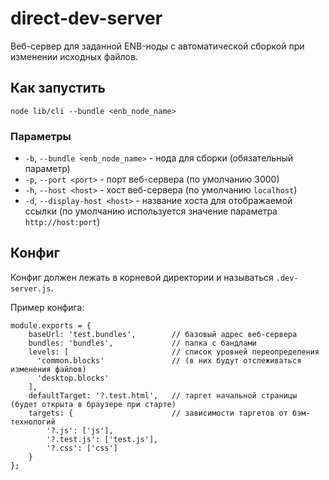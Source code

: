 # direct-dev-server
Веб-сервер для заданной ENB-ноды с автоматической сборкой при изменении исходных файлов.

## Как запустить
```
node lib/cli --bundle <enb_node_name>
```

### Параметры

- `-b`, `--bundle <enb_node_name>` - нода для сборки (обязательный параметр)
- `-p`, `--port <port>` - порт веб-сервера (по умолчанию 3000)
- `-h`, `--host <host>` - хост веб-сервера (по умолчанию `localhost`)
- `-d`, `--display-host <host>` - название хоста для отображаемой ссылки (по умолчанию используется значение параметра `http://host:port`)

## Конфиг
Конфиг должен лежать в корневой директории и называться `.dev-server.js`.

Пример конфига:
```
module.exports = {
    baseUrl: 'test.bundles',        // базовый адрес веб-сервера
    bundles: 'bundles',             // папка с бандлами
    levels: [                       // список уровней переопределения
      'common.blocks'               // (в них будут отслеживаться изменения файлов)  
      'desktop.blocks'
    ],     
    defaultTarget: '?.test.html',   // таргет начальной страницы (будет открыта в браузере при старте)
    targets: {                      // зависимости таргетов от бэм-технологий
        '?.js': ['js'],
        '?.test.js': ['test.js'],
        '?.css': ['css']
    }
};
```
